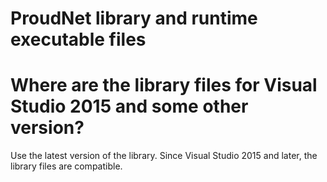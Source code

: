 # ProudNet library and runtime executable files

# Where are the library files for Visual Studio 2015 and some other version?

Use the latest version of the library. Since Visual Studio 2015 and later, the library 
files are compatible.
